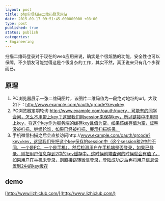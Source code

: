 ```yaml
---
layout: post
title: php实现扫描二维码登录网站
date: 2015-09-17 09:51:45.000000000 +08:00
type: post
published: true
status: publish
categories:
- Engineering
---
```

扫描二维码登录对于现在的web应用来说，确实是个很炫酷的功能，安全性也可以保障，不少朋友可能觉得这是个很复杂的工作，其实不然，真正说来只有几个步骤而已。
## 原理
1. PC浏览器展示一张二维码图片，该图片二维码值为一段绝对地址的url，大致如下：http://www.example.com/oauth/qrcode?key=key
2. PC浏览器定期轮询 http://www.example.com/oauth/query，可能有的同学会问，怎么不用带上key？这里我们用session来保存key，所以链接中不用带上key，将这个key作为服务端的缓存key且值为空，如果该缓存值为空，证明没被扫描，继续轮询，如果已经被扫描，展示扫描结果。
3. 手机微信扫描之后会直接访问http://www.example.com/oauth/qrcode?key=key，这里我们先把这个key保存的session中（这个session和2中的不同，一个是PC，一个是手机）。然后检测用户在手机端是否登录，如果已登录，则把用户信息存到2中的key缓存中，这时候前端查询的时候就会有值了。如果用户在手机未登录，则直接跳转微信登录，登陆成功之后再将用户信息设置到2中的key缓存

## demo
[http://www.lizhiclub.com/](http://www.lizhiclub.com/)